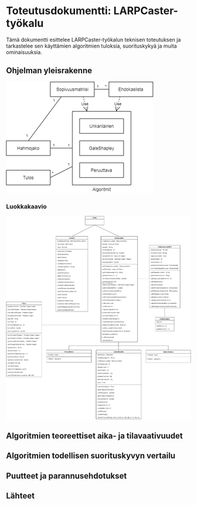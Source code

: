 # Toteutusdokumentti: LARPCaster-työkalu
Tämä dokumentti esittelee LARPCaster-työkalun teknisen toteutuksen ja tarkastelee sen käyttämien algoritmien tuloksia, suorituskykyä ja muita ominaisuuksia.

## Ohjelman yleisrakenne

![LARPCaster-työkalun looginen rakenne](https://github.com/vmarttil/larp-caster/blob/master/dokumentaatio/kuvat/LARPCaster_sovelluslogiikka.png)


### Luokkakaavio
![LARPCaster-työkalun luokkakaavio](https://github.com/vmarttil/larp-caster/blob/master/dokumentaatio/kuvat/LARPCaster_luokkakaavio.png)

## Algoritmien teoreettiset aika- ja tilavaativuudet


## Algoritmien todellisen suorituskyvyn vertailu



## Puutteet ja parannusehdotukset


## Lähteet
